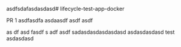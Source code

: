asdfsdafasdasdasd# lifecycle-test-app-docker

PR 1
asdfasdfa
asdaasdf asdf asdf

as
df asd fasdf
s
adf asdf
sadasdasdasdasdasd
asdasdasdasd
test
asdasdasd
